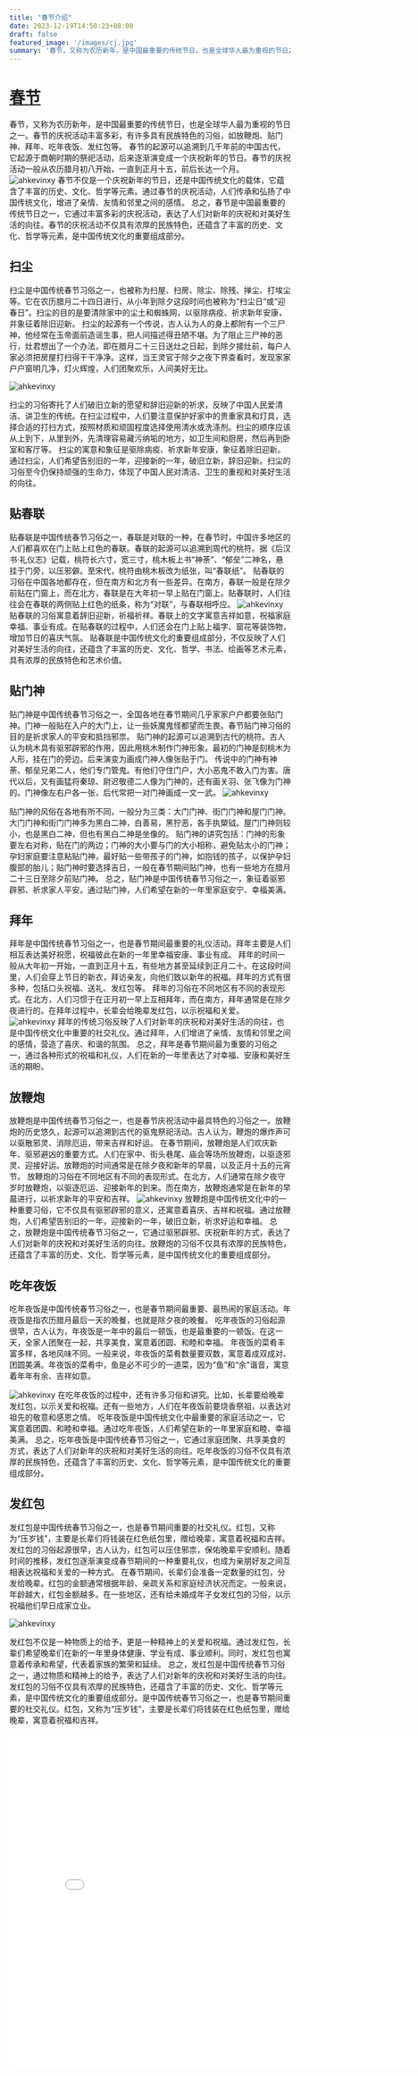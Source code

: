 ```yaml
---
title: "春节介绍"
date: 2023-12-19T14:50:23+08:00
draft: false
featured_image: '/images/cj.jpg'
summary: '春节，又称为农历新年，是中国最重要的传统节日，也是全球华人最为重视的节日之一。'
---
```




<h1> <a href="https://baike.baidu.com/item/%E6%98%A5%E8%8A%82/136876?fr=ge_ala" target="_blank" >春节 </a></h1>

春节，又称为农历新年，是中国最重要的传统节日，也是全球华人最为重视的节日之一。春节的庆祝活动丰富多彩，有许多具有民族特色的习俗，如放鞭炮、贴门神、拜年、吃年夜饭、发红包等。
春节的起源可以追溯到几千年前的中国古代，它起源于商朝时期的祭祀活动，后来逐渐演变成一个庆祝新年的节日。春节的庆祝活动一般从农历腊月初八开始，一直到正月十五，前后长达一个月。
![ahkevinxy](/images/图片1.png)
春节不仅是一个庆祝新年的节日，还是中国传统文化的载体，它蕴含了丰富的历史、文化、哲学等元素。通过春节的庆祝活动，人们传承和弘扬了中国传统文化，增进了亲情、友情和邻里之间的感情。
总之，春节是中国最重要的传统节日之一，它通过丰富多彩的庆祝活动，表达了人们对新年的庆祝和对美好生活的向往。春节的庆祝活动不仅具有浓厚的民族特色，还蕴含了丰富的历史、文化、哲学等元素，是中国传统文化的重要组成部分。

## 扫尘

扫尘是中国传统春节习俗之一，也被称为扫屋、扫房、除尘、除残、掸尘、打埃尘等。它在农历腊月二十四日进行，从小年到除夕这段时间也被称为“扫尘日”或“迎春日”。扫尘的目的是要清除家中的尘土和蜘蛛网，以驱除病疫、祈求新年安康，并象征着除旧迎新。
扫尘的起源有一个传说，古人认为人的身上都附有一个三尸神，他经常在玉帝面前造谣生事，把人间描述得丑陋不堪。为了阻止三尸神的恶行，灶君想出了一个办法，即在腊月二十三日送灶之日起，到除夕接灶前，每户人家必须把房屋打扫得干干净净。这样，当王灵官于除夕之夜下界查看时，发现家家户户窗明几净，灯火辉煌，人们团聚欢乐，人间美好无比。

![ahkevinxy](/images/图片2.png)

扫尘的习俗寄托了人们破旧立新的愿望和辞旧迎新的祈求，反映了中国人民爱清洁、讲卫生的传统。在扫尘过程中，人们要注意保护好家中的贵重家具和灯具，选择合适的打扫方式，按照材质和顽固程度选择使用清水或洗涤剂。扫尘的顺序应该从上到下，从里到外，先清理容易藏污纳垢的地方，如卫生间和厨房，然后再到卧室和客厅等。
扫尘的寓意和象征是驱除病疫、祈求新年安康，象征着除旧迎新。通过扫尘，人们希望告别旧的一年，迎接新的一年，破旧立新，辞旧迎新。扫尘的习俗至今仍保持顽强的生命力，体现了中国人民对清洁、卫生的重视和对美好生活的向往。


## 贴春联

贴春联是中国传统春节习俗之一，春联是对联的一种，在春节时，中国许多地区的人们都喜欢在门上贴上红色的春联。春联的起源可以追溯到周代的桃符。据《后汉书·礼仪志》记载，桃符长六寸，宽三寸，桃木板上书“神荼”、“郁垒”二神名，悬挂于门旁，以压邪僻。至宋代，桃符由桃木板改为纸张，叫“春联纸”。
贴春联的习俗在中国各地都存在，但在南方和北方有一些差异。在南方，春联一般是在除夕前贴在门窗上，而在北方，春联是在大年初一早上贴在门窗上。贴春联时，人们往往会在春联的两侧贴上红色的纸条，称为“对联”，与春联相呼应。
![ahkevinxy](/images/图片3.png)
贴春联的习俗寓意着辞旧迎新，祈福祈祥。春联上的文字寓意吉祥如意，祝福家庭幸福、事业有成。在贴春联的过程中，人们还会在门上贴上福字、窗花等装饰物，增加节日的喜庆气氛。
贴春联是中国传统文化的重要组成部分，不仅反映了人们对美好生活的向往，还蕴含了丰富的历史、文化、哲学、书法、绘画等艺术元素，具有浓厚的民族特色和艺术价值。

## 贴门神

贴门神是中国传统春节习俗之一，全国各地在春节期间几乎家家户户都要张贴门神。门神一般贴在入户的大门上，让一些妖魔鬼怪都望而生畏。春节贴门神习俗的目的是祈求家人的平安和抵挡邪祟。
贴门神的起源可以追溯到古代的桃符。古人认为桃木具有驱邪辟邪的作用，因此用桃木制作门神形象。最初的门神是刻桃木为人形，挂在门的旁边。后来演变为画成门神人像张贴于门。
传说中的门神有神荼、郁垒兄弟二人，他们专门管鬼。有他们守住门户，大小恶鬼不敢入门为害。唐代以后，又有画猛将秦琼、尉迟敬德二人像为门神的，还有画关羽、张飞像为门神的。门神像左右户各一张，后代常把一对门神画成一文一武。
![ahkevinxy](/images/图片4.png)

贴门神的风俗在各地有所不同，一般分为三类：大门门神、街门门神和屋门门神。大门门神和街门门神多为黑白二神，白善易，黑狞恶，各手执槊钺。屋门门神则较小，也是黑白二神，但也有黑白二神是坐像的。
贴门神的讲究包括：门神的形象要左右对称，贴在门的两边；门神的大小要与门的大小相称，避免贴太小的门神；孕妇家庭要注意粘贴门神，最好贴一些带孩子的门神，如抱钱的孩子，以保护孕妇腹部的胎儿；贴门神时要选择吉日，一般在春节期间贴门神，也有一些地方在腊月二十三日至除夕前贴门神。
总之，贴门神是中国传统春节习俗之一，象征着驱邪辟邪、祈求家人平安。通过贴门神，人们希望在新的一年里家庭安宁、幸福美满。

## 拜年

拜年是中国传统春节习俗之一，也是春节期间最重要的礼仪活动。拜年主要是人们相互表达美好祝愿，祝福彼此在新的一年里幸福安康、事业有成。
拜年的时间一般从大年初一开始，一直到正月十五，有些地方甚至延续到正月二十。在这段时间里，人们会穿上节日的新衣，拜访亲友，向他们致以新年的祝福。拜年的方式有很多种，包括口头祝福、送礼、发红包等。
拜年的习俗在不同地区有不同的表现形式。在北方，人们习惯于在正月初一早上互相拜年，而在南方，拜年通常是在除夕夜进行的。在拜年过程中，长辈会给晚辈发红包，以示祝福和关爱。
![ahkevinxy](/images/图片5.png)
拜年的传统习俗反映了人们对新年的庆祝和对美好生活的向往，也是中国传统文化中重要的社交礼仪。通过拜年，人们增进了亲情、友情和邻里之间的感情，营造了喜庆、和谐的氛围。
总之，拜年是春节期间最为重要的习俗之一，通过各种形式的祝福和礼仪，人们在新的一年里表达了对幸福、安康和美好生活的期盼。

## 放鞭炮
放鞭炮是中国传统春节习俗之一，也是春节庆祝活动中最具特色的习俗之一。放鞭炮的历史悠久，起源可以追溯到古代的驱鬼祭祀活动。古人认为，鞭炮的爆炸声可以驱散邪灵、消除厄运，带来吉祥和好运。
在春节期间，放鞭炮是人们欢庆新年、驱邪避凶的重要方式。人们在家中、街头巷尾、庙会等场所放鞭炮，以驱逐邪灵、迎接好运。放鞭炮的时间通常是在除夕夜和新年的早晨，以及正月十五的元宵节。
放鞭炮的习俗在不同地区有不同的表现形式。在北方，人们通常在除夕夜守岁时放鞭炮，以驱逐厄运、迎接新年的到来。而在南方，放鞭炮通常是在新年的早晨进行，以祈求新年的平安和吉祥。
![ahkevinxy](/images/图片6.png)
放鞭炮是中国传统文化中的一种重要习俗，它不仅具有驱邪辟邪的意义，还寓意着喜庆、吉祥和祝福。通过放鞭炮，人们希望告别旧的一年，迎接新的一年，破旧立新，祈求好运和幸福。
总之，放鞭炮是中国传统春节习俗之一，它通过驱邪辟邪、庆祝新年的方式，表达了人们对新年的庆祝和对美好生活的向往。放鞭炮的习俗不仅具有浓厚的民族特色，还蕴含了丰富的历史、文化、哲学等元素，是中国传统文化的重要组成部分。

## 吃年夜饭 

吃年夜饭是中国传统春节习俗之一，也是春节期间最重要、最热闹的家庭活动。年夜饭是指农历腊月最后一天的晚餐，也就是除夕夜的晚餐。
吃年夜饭的习俗起源很早，古人认为，年夜饭是一年中的最后一顿饭，也是最重要的一顿饭。在这一天，全家人团聚在一起，共享美食，寓意着团圆、和睦和幸福。
年夜饭的菜肴丰富多样，各地风味不同。一般来说，年夜饭的菜肴数量要双数，寓意着成双成对、团圆美满。年夜饭的菜肴中，鱼是必不可少的一道菜，因为“鱼”和“余”谐音，寓意着年年有余、吉祥如意。

![ahkevinxy](/images/图片7.png)
在吃年夜饭的过程中，还有许多习俗和讲究。比如，长辈要给晚辈发红包，以示关爱和祝福。还有一些地方，人们在年夜饭前要烧香祭祖，以表达对祖先的敬意和感恩之情。
吃年夜饭是中国传统文化中最重要的家庭活动之一，它寓意着团圆、和睦和幸福。通过吃年夜饭，人们希望在新的一年里家庭和睦、幸福美满。
总之，吃年夜饭是中国传统春节习俗之一，它通过家庭团聚、共享美食的方式，表达了人们对新年的庆祝和对美好生活的向往。吃年夜饭的习俗不仅具有浓厚的民族特色，还蕴含了丰富的历史、文化、哲学等元素，是中国传统文化的重要组成部分。

## 发红包

发红包是中国传统春节习俗之一，也是春节期间重要的社交礼仪。红包，又称为“压岁钱”，主要是长辈们将钱装在红色纸包里，赠给晚辈，寓意着祝福和吉祥。
发红包的习俗起源很早，古人认为，红包可以压住邪祟，保佑晚辈平安顺利。随着时间的推移，发红包逐渐演变成春节期间的一种重要礼仪，也成为亲朋好友之间互相表达祝福和关爱的一种方式。
在春节期间，长辈们会准备一定数量的红包，分发给晚辈。红包的金额通常根据年龄、亲疏关系和家庭经济状况而定。一般来说，年龄越大，红包金额越多。在一些地区，还有给未婚成年子女发红包的习俗，以示祝福他们早日成家立业。

![ahkevinxy](/images/图片8.png)

发红包不仅是一种物质上的给予，更是一种精神上的关爱和祝福。通过发红包，长辈们希望晚辈们在新的一年里身体健康、学业有成、事业顺利。同时，发红包也寓意着传承和希望，代表着家族的繁荣和延续。
总之，发红包是中国传统春节习俗之一，通过物质和精神上的给予，表达了人们对新年的庆祝和对美好生活的向往。发红包的习俗不仅具有浓厚的民族特色，还蕴含了丰富的历史、文化、哲学等元素，是中国传统文化的重要组成部分。是中国传统春节习俗之一，也是春节期间重要的社交礼仪。红包，又称为“压岁钱”，主要是长辈们将钱装在红色纸包里，赠给晚辈，寓意着祝福和吉祥。
<iframe src="//player.bilibili.com/player.html?aid=350419476&bvid=BV15R4y1e7i7&cid=969450134&p=1" scrolling="no" scrolling="no" border="0" frameborder="no" framespacing="0" allowfullscreen="true" width="800px" height="600px"> </iframe>

